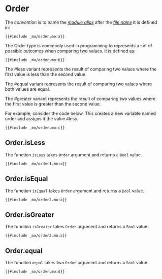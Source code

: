 # Order

The _convention_ is to name the [_module alias_](/common-programming-concepts/modules.html#imports) after the [_file name_](/common-programming-concepts/modules.html#imports) it is defined in:

```motoko
{{#include _mo/order.mo:a}}
```

The Order type is commonly used in programming to represents a set of possible outcomes when comparing two values.
it is defined as:

```motoko
{{#include _mo/order.mo:b}}
```

The #less variant represents the result of comparing two values where the first value is less than the second value.

The #equal variant represents the result of comparing two values where both values are equal.

The #greater variant represents the result of comparing two values where the first value is greater than the second value.

For example, consider the code below. This creates a new variable named order and assigns it the value #less.

```motoko
{{#include _mo/order.mo:c}}
```

## Order.isLess

The function `isLess` takes `Order` argument and returns a `Bool` value.

```motoko
{{#include _mo/order1.mo:a}}
```

## Order.isEqual

The function `isEqual` takes `Order` argument and returns a `Bool` value.

```motoko
{{#include _mo/order2.mo:a}}
```

## Order.isGreater

The function `isGreater` takes `Order` argument and returns a `Bool` value.

```motoko
{{#include _mo/order3.mo:a}}
```

## Order.equal

The function `equal` takes two `Order` argument and returns a `Bool` value.

```motoko
{{#include _mo/order.mo:d}}
```
